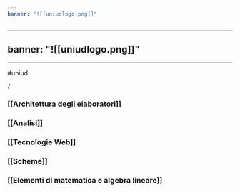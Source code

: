 ```yaml
---
banner: "![[uniudlogo.png]]"
---
```


---
banner: "![[uniudlogo.png]]"
---

---
#uniud



```ActivityHistory
/
```




### [[Architettura degli elaboratori]]
### [[Analisi]]
### [[Tecnologie Web]]
### [[Scheme]]
### [[Elementi di matematica e algebra lineare]]


